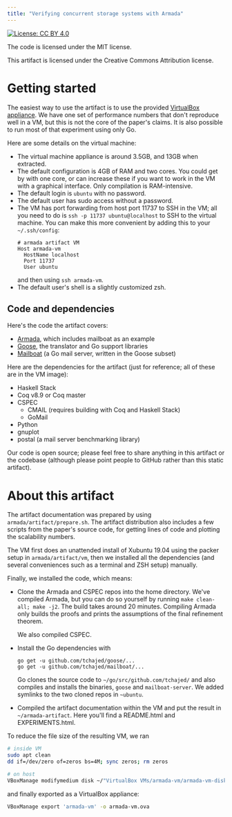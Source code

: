```yaml
---
title: "Verifying concurrent storage systems with Armada"
---
```


[![License: CC BY 4.0](https://img.shields.io/badge/License-CC%20BY%204.0-lightgrey.svg)](https://creativecommons.org/licenses/by/4.0/)

The code is licensed under the MIT license.

This artifact is licensed under the Creative Commons Attribution license.

# Getting started

The easiest way to use the artifact is to use the provided [VirtualBox
appliance](https://www.dropbox.com/s/tmb9cv8lazuk37c/armada-vm.ova?dl=0). We
have one set of performance numbers that don't reproduce well in a VM, but this
is not the core of the paper's claims. It is also possible to run most of that
experiment using only Go.

Here are some details on the virtual machine:

- The virtual machine appliance is around 3.5GB, and 13GB when extracted.
- The default configuration is 4GB of RAM and two cores. You could get by with
  one core, or can increase these if you want to work in the VM with a graphical
  interface. Only compilation is RAM-intensive.
- The default login is `ubuntu` with no password.
- The default user has sudo access without a password.
- The VM has port forwarding from host port 11737 to SSH in the VM; all you need
  to do is `ssh -p 11737 ubuntu@localhost` to SSH to the virtual machine. You
  can make this more convenient by adding this to your `~/.ssh/config`:
  ```
  # armada artifact VM
  Host armada-vm
    HostName localhost
    Port 11737
    User ubuntu
  ```
  and then using `ssh armada-vm`.
- The default user's shell is a slightly customized zsh.

## Code and dependencies

Here's the code the artifact covers:

- [Armada](https://github.com/mit-pdos/armada), which includes mailboat as an example
- [Goose](https://github.com/tchajed/goose), the translator and Go support libraries
- [Mailboat](https://github.com/tchajed/mailboat) (a Go mail server, written in the Goose subset)

Here are the dependencies for the artifact (just for reference; all of these are
in the VM image):

- Haskell Stack
- Coq v8.9 or Coq master
- CSPEC
  - CMAIL (requires building with Coq and Haskell Stack)
  - GoMail
- Python
- gnuplot
- postal (a mail server benchmarking library)

Our code is open source; please feel free to share anything in this artifact or
the codebase (although please point people to GitHub rather than this static
artifact).

# About this artifact

The artifact documentation was prepared by using `armada/artifact/prepare.sh`.
The artifact distribution also includes a few scripts from the paper's source
code, for getting lines of code and plotting the scalability numbers.

The VM first does an unattended install of Xubuntu 19.04 using the packer setup
in `armada/artifact/vm`, then we installed all the dependencies (and several
conveniences such as a terminal and ZSH setup) manually.

Finally, we installed the code, which means:

- Clone the Armada and CSPEC repos into the home directory.
  We've compiled Armada, but you can do so yourself by running `make clean-all;
  make -j2`. The build takes around 20 minutes. Compiling Armada only builds the
  proofs and prints the assumptions of the final refinement theorem.

  We also compiled CSPEC.
- Install the Go dependencies with

  ```
  go get -u github.com/tchajed/goose/...
  go get -u github.com/tchajed/mailboat/...
  ```

  Go clones the source code to `~/go/src/github.com/tchajed/` and also compiles
  and installs the binaries, `goose` and `mailboat-server`. We added symlinks to
  the two cloned repos in `~ubuntu`.
- Compiled the artifact documentation within the VM and put the result in
  `~/armada-artifact`. Here you'll find a README.html and EXPERIMENTS.html.

To reduce the file size of the resulting VM, we ran

```sh
# inside VM
sudo apt clean
dd if=/dev/zero of=zeros bs=4M; sync zeros; rm zeros

# on host
VBoxManage modifymedium disk ~/"VirtualBox VMs/armada-vm/armada-vm-disk001.vdi" --compact
```

and finally exported as a VirtualBox appliance:

```sh
VBoxManage export 'armada-vm' -o armada-vm.ova
```
